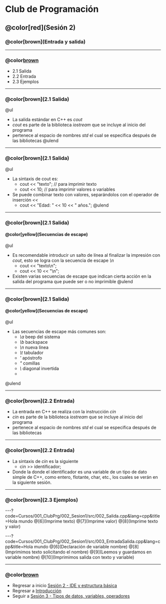 # Club de Programación
## @color[red](Sesión 2)
### @color[brown](Entrada y salida)

---
### @color[brown](Contenido)
- 2.1 Salida
- 2.2 Entrada
- 2.3 Ejemplos

---
### @color[brown](2.1 Salida)
@ul
- La salida estándar en C++ es *cout*
- *cout* es parte de la biblioteca *iostream* que se incluye al inicio del programa
- pertenece al espacio de nombres *std* el cual se especifica después de las bibliotecas
@ulend

---
### @color[brown](2.1 Salida)
@ul
- La sintaxis de cout es:
    + cout << "texto"; // para imprimir texto
    + cout << 10; // para imprimir valores o variables
- Se puede combinar texto con valores, separándolos con el operador de inserción *<<*
    + cout << "Edad: " << 10 << " años.";
@ulend

---
### @color[brown](2.1 Salida)
#### @color[yellow](Secuencias de escape)
@ul
- Es recomendable introducir un salto de línea al finalizar la impresión con *cout*, esto se logra con la secuencia de escape *\n*
    + cout << "texto\n";
    + cout << 10 << "\n";
- Existen varias secuencias de escape que indican cierta acción en la salida del programa que puede ser o no imprimible
@ulend

---
### @color[brown](2.1 Salida)
#### @color[yellow](Secuencias de escape)
@ul
- Las secuencias de escape más comunes son:
    + *\a* beep del sistema
    + *\b* backspace
    + *\n* nueva línea
    + *\t* tabulador
    + *\'* apóstrofo
    + *\"* comillas
    + *\\* diagonal invertida
    + 
@ulend

---
### @color[brown](2.2 Entrada)
- La entrada en C++ se realiza con la instrucción *cin*
- *cin* es parte de la biblioteca *iostream* que se incluye al inicio del programa
- pertenece al espacio de nombres *std* el cual se especifica después de las bibliotecas

---
### @color[brown](2.2 Entrada)
- La sintaxis de *cin* es la siguiente
    + cin >> identificador;
- Donde la donde el identificador es una variable de un tipo de dato simple de C++, como entero, flotante, char, etc., los cuales se verán en la siguiente sesión.

---
### @color[brown](2.3 Ejemplos)
---?code=Cursos/001_ClubPrg/002_Sesion1/src/002_Salida.cpp&lang=cpp&title=Hola mundo
@[6](Imprime texto)
@[7](Imprime valor)
@[8](Imprime texto y valor)

---?code=Cursos/001_ClubPrg/002_Sesion1/src/003_EntradaSalida.cpp&lang=cpp&title=Hola mundo
@[6](Declaración de variable nombre)
@[8](Imprimimos texto solicitando el nombre)
@[9](Leemos y guardamos en variable nombre)
@[10](Imprimimos salida con texto y variable)

---
### @color[brown](Contenido)
- Regresar a inicio [Sesión 2 - IDE y estructura básica](https://gitpitch.com/isalasg/itszn/master?p=Cursos/001_ClubPrg/002_Sesion2)
- Regresar a [Introducción](https://gitpitch.com/isalasg/itszn/master?p=Cursos/001_ClubPrg)
- Seguir a [Sesión 3 - Tipos de datos, variables, operadores](https://gitpitch.com/isalasg/itszn/master?p=Cursos/001_ClubPrg/003_Sesion3)
